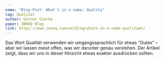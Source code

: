 ```yaml
---
name: "Blog-Post: What's in a name: Quality"
tag: Qualität
author: Gernot Starke
paper: INNOQ Blog
link: https://www.innoq.com/en/blog/whats-in-a-name-qualitaet/
---
```

Das Wort Qualität verwenden wir umgangssprachlich für etwas “Gutes” – aber wir lassen meist offen,
was wir darunter genau verstehen. Der Artikel zeigt, dass wir uns in dieser Hinsicht etwas exakter ausdrücken sollten.